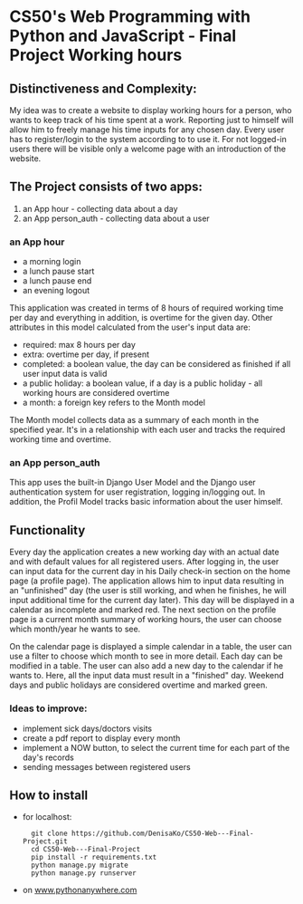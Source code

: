 # CS50's Web Programming with Python and JavaScript - Final Project Working hours

## Distinctiveness and Complexity:

My idea was to create a website to display working hours for a person, who wants to keep track of his time spent at a work. Reporting just to himself will allow him to freely manage his time inputs for any chosen day.
Every user has to register/login to the system according to to use it. For not logged-in users there will be visible only a welcome page with an introduction of the website.

## The Project consists of two apps:
1. an App hour - collecting data about a day
2. an App person_auth - collecting data about a user 

### an App hour
- a morning login
- a lunch pause start
- a lunch pause end
- an evening logout

This application was created in terms of 8 hours of required working time per day and everything in addition, is overtime for the given day.
Other attributes in this model calculated from the user's input data are:
- required: max 8 hours per day
- extra: overtime per day, if present
- completed: a boolean value, the day can be considered as finished if all user input data is valid
- a public holiday: a boolean value, if a day is a public holiday - all working hours are considered overtime
- a month: a foreign key refers to the Month model

The Month model collects data as a summary of each month in the specified year. It's in a relationship with each user and tracks the required working time and overtime.

### an App person_auth

This app uses the built-in Django User Model and the Django user authentication system for user registration, logging in/logging out.
In addition, the Profil Model tracks basic information about the user himself.


## Functionality

Every day the application creates a new working day with an actual date and with default values for all registered users. After logging in, the user can input data for the current day in his Daily check-in section on the home page (a profile page). The application allows him to input data resulting in an "unfinished" day (the user is still working, and when he finishes, he will input additional time for the current day later). This day will be displayed in a calendar as incomplete and marked red. The next section on the profile page is a current month summary of working hours, the user can choose which month/year he wants to see.

On the calendar page is displayed a simple calendar in a table, the user can use a filter to choose which month to see in more detail. Each day can be modified in a table. The user can also add a new day to the calendar if he wants to. Here, all the input data must result in a "finished" day. Weekend days and public holidays are considered overtime and marked green.


### Ideas to improve:
- implement sick days/doctors visits
- create a pdf report to display every month
- implement a NOW button, to select the current time for each part of the day's records
- sending messages between registered users

## How to install
- for localhost:

        git clone https://github.com/DenisaKo/CS50-Web---Final-Project.git
        cd CS50-Web---Final-Project
        pip install -r requirements.txt
        python manage.py migrate
        python manage.py runserver

- on www.pythonanywhere.com
    


